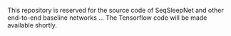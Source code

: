 This repository is reserved for the source code of SeqSleepNet and other end-to-end baseline networks ... The Tensorflow code will be made available shortly.
